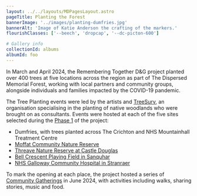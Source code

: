 ```yaml
---
layout: ../../layouts/MDPagesLayout.astro
pageTitle: Planting the Forest
bannerImage: '../images/planting-dumfries.jpg'
bannerAlt: 'Image of Katie Anderson the crafting of the markers.'
flourishClasses: ['--beech', 'dropcap', '--dc-picton-600']

# Gallery info
collectionId: albums
albumId: foo
---
```


In March and April 2024, the Remembering Together D&G project planted over 400 trees at five locations across the region as part of The Dispersed Memorial Forest, working with local partners and community groups, alongside individuals and families impacted by the COVID-19 pandemic.

The Tree Planting events were led by the artists and <a href="https://www.treesurv.co.uk/">TreeSurv</a>, an organisation specialising in the planting of native woodlands who were brought on as consultants. Events were hosted at each of the five sites selected during the <a href="./phase-1">Phase 1</a> of the project:

- <a>Dumfries, with trees planted across The Crichton and NHS Mountainhall Treatment Centre</a>
- <a href="../events/moffat">Moffat Community Nature Reserve</a>
- <a href="../events/castle-douglas">Threave Nature Reserve at Castle Douglas</a>
- <a href="../events/sanquhar">Bell Crescent Playing Field in Sanquhar</a>
- <a href="../events/stranraer">NHS Galloway Community Hospital in Stranraer</a>

To mark the opening at each place, the project hosted a series of <a href="../events/">Community Gatherings</a> in June 2024, with activities including walks, sharing stories, music and food.
